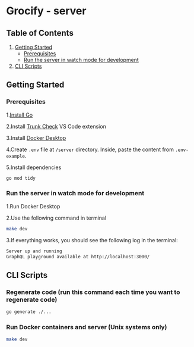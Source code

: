 # Grocify - server

## Table of Contents

1. [Getting Started](#getting-started)
   - [Prerequisites](#prerequisites)
   - [Run the server in watch mode for development](#run-the-server-in-watch-mode-for-development)
2. [CLI Scripts](#cli-scripts)

## Getting Started

### **Prerequisites**

1.[Install Go](https://go.dev/doc/install)

2.Install [Trunk Check](https://marketplace.visualstudio.com/items?itemName=Trunk.io) VS Code extension

3.Install [Docker Desktop](https://www.docker.com/products/docker-desktop/)

4.Create `.env` file at `/server` directory. Inside, paste the content from `.env-example`.

5.Install dependencies

```bash
go mod tidy
```

### **Run the server in watch mode for development**

1.Run Docker Desktop

2.Use the following command in terminal

```bash
make dev
```

3.If everything works, you should see the following log in the terminal:

```bash
Server up and running
GraphQL playground available at http://localhost:3000/
```

## CLI Scripts

### **Regenerate code (run this command each time you want to regenerate code)**

```bash
go generate ./...
```

### **Run Docker containers and server (Unix systems only)**

```bash
make dev
```
